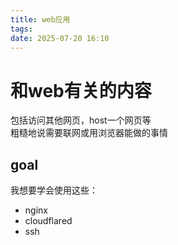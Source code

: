 ```yaml
---
title: web应用
tags:
date: 2025-07-20 16:10
---
```


# 和web有关的内容

包括访问其他网页，host一个网页等  
粗糙地说需要联网或用浏览器能做的事情

## goal

我想要学会使用这些：

- nginx
- cloudflared
- ssh
